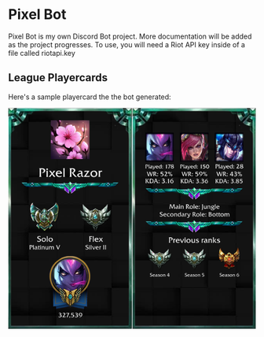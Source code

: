# Pixel Bot
Pixel Bot is my own Discord Bot project. More documentation will be added as the project progresses. To use, you will need a Riot API key inside of a file called riotapi.key
## League Playercards
Here's a sample playercard the the bot generated:

![example playercard](https://raw.githubusercontent.com/pixelrazor/pixelbot/master/out.png)